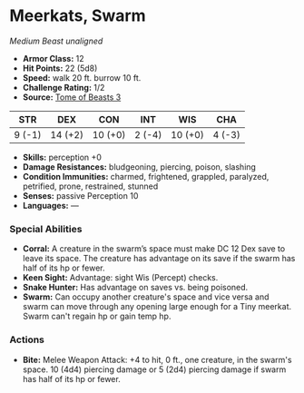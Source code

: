 # Meerkats, Swarm

*Medium* *Beast* *unaligned*

- **Armor Class:** 12
- **Hit Points:** 22 (5d8)
- **Speed:** walk 20 ft. burrow 10 ft.
- **Challenge Rating:** 1/2
- **Source:** [Tome of Beasts 3](https://koboldpress.com/kpstore/product/tome-of-beasts-2-for-5th-edition/)

| STR | DEX | CON | INT | WIS | CHA |
| --- | --- | --- | --- | --- | --- |
| 9 (-1) | 14 (+2) | 10 (+0) | 2 (-4) | 10 (+0) | 4 (-3) |

- **Skills:** perception +0
- **Damage Resistances:** bludgeoning, piercing, poison, slashing
- **Condition Immunities:** charmed, frightened, grappled, paralyzed, petrified, prone, restrained, stunned
- **Senses:** passive Perception 10
- **Languages:** —
### Special Abilities
- **Corral:** A creature in the swarm’s space must make DC 12 Dex save to leave its space. The creature has advantage on its save if the swarm has half of its hp or fewer.
- **Keen Sight:** Advantage: sight Wis (Percept) checks.
- **Snake Hunter:** Has advantage on saves vs. being poisoned.
- **Swarm:** Can occupy another creature's space and vice versa and swarm can move through any opening large enough for a Tiny meerkat. Swarm can't regain hp or gain temp hp.
### Actions
- **Bite:** Melee Weapon Attack: +4 to hit, 0 ft., one creature, in the swarm's space. 10 (4d4) piercing damage or 5 (2d4) piercing damage if swarm has half of its hp or fewer.
